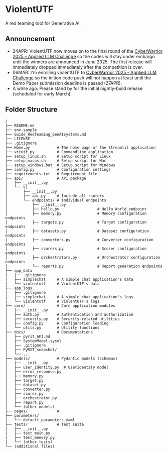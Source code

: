# ViolentUTF
A red teaming tool for Generative AI.

## Announcement
- 24APR: ViolentUTF now moves on to the final round of the [CyberWarrior 2025 - Applied LLM Challenge](https://www.svcsi.org/events-1/cyberwarrior-2025-applied-llm-challenge) so the codes will stay under embargo until the winners are announced in June 2025. The first release will immediately dropped immediately after the competition is over.
- 06MAR: I'm enrolling violentUTF to [CyberWarrior 2025 - Applied LLM Challenge](https://www.svcsi.org/events-1/cyberwarrior-2025-applied-llm-challenge) so the inition code push will not happen at least until the Demo Paper submission deadline is passed (27APR).
- A while ago: Please stand by for the initial nightly-build release (scheduled for early March). 

## Folder Structure
```
/
├── README.md
├── env.sample 
├── Guide_RedTeaming_GenAIsystems.md
├── LICENSE
├── .gitignore
├── Home.py            # The home page of the Streamlit application
├── vitutf.py          # Commandline application
├── setup_linux.sh     # Setup script for Linux
├── setup_macos.sh     # Setup script for Mac
├── setup_windows.bat  # Setup script for Windows
├── config.py          # Configuration settings
├── requirements.txt   # Requirement file
├── api/               # API package
│   ├── __init__.py
│   └── v1
│       ├── __init__.py
│       ├── api.py     # Include all routers
│       └── endpoints/ # Individual endpoints
│           ├── __init__.py
│           ├── hello.py                 # Hello World endpoint
│           ├── memory.py                # Memory configuration endpoints
│           ├── targets.py               # Target configuration endpoints
│           ├── datasets.py              # Dataset configuration endpoints
│           ├── converters.py            # Converter configuration endpoints
│           ├── scorers.py               # Scorer configuration endpoints
│           ├── orchestrators.py         # Orchestrator configuration endpoints
│           └── reports.py               # Report generation endpoints
├── app_data
|   ├── .gitignore
|   ├── simplechat     # A simple chat application's data
|   └── violentutf     # ViolentUTF's data
├── app_logs
|   ├── .gitignore
|   ├── simplechat     # A simple chat application's logs
|   └── violentutf     # ViolentUTF's logs
├── core/              # Core application modules
│   ├── __init__.py
│   ├── auth.py        # Authentication and authorization
│   ├── security.py    # Security-related utilities
│   ├── config.py      # Configuration loading
│   └── utils.py       # Utility functions
├── docs/              # Documentations
│   ├── pyrit_API.md
│   ├── SystemModel.sysml
│   ├── .gitignore
│   ├── PyRIT_snapshot/
│   └── ...
├── models/            # Pydantic models (schemas)
│   ├── __init__.py
│   ├── user_identity.py  # UserIdentity model
│   ├── error_response.py
│   ├── memory.py
│   ├── target.py
│   ├── dataset.py
│   ├── converter.py
│   ├── scorer.py
│   ├── orchestrator.py
│   ├── report.py
│   └── (other models)
├── pages/             # 
├── parameters/
│   └── default_parameters.yaml
├── tests/             # Test suite
|   ├── __init__.py
|   ├── test_main.py
|   ├── test_memory.py
|   └── (other tests)
└── (additional files)
```
